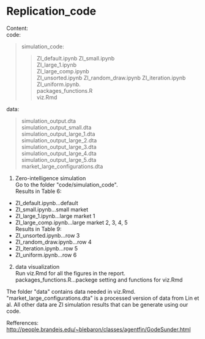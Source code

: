 # Replication_code

Content:  
code:  
> simulation_code:  
>> ZI_default.ipynb 
>> ZI_small.ipynb  
>> ZI_large_1.ipynb  
>> ZI_large_comp.ipynb  
>> ZI_unsorted.ipynb 
>> ZI_random_draw.ipynb 
>> ZI_iteration.ipynb 
>> ZI_uniform.ipynb.  
> packages_functions.R  
> viz.Rmd  
  
data:  
> simulation_output.dta  
> simulation_output_small.dta  
> simulation_output_large_1.dta  
> simulation_output_large_2.dta   
> simulation_output_large_3.dta  
> simulation_output_large_4.dta  
> simulation_output_large_5.dta  
> market_large_configurations.dta  


1. Zero-intelligence simulation  
Go to the folder "code/simulation_code".   
Results in Table 6: 
- ZI_default.ipynb...default  
- ZI_small.ipynb...small market  
- ZI_large_1.ipynb...large market 1  
- ZI_large_comp.ipynb...large market 2, 3, 4, 5   
Results in Table 9:  
- ZI_unsorted.ipynb...row 3  
- ZI_random_draw.ipynb...row 4  
- ZI_iteration.ipynb...row 5  
- ZI_uniform.ipynb...row 6  

2. data visualization  
Run viz.Rmd for all the figures in the report.  
packages_functions.R...packege setting and functions for viz.Rmd

The folder "data" contains data needed in viz.Rmd. "market_large_configurations.dta" is a processed version of data from Lin et al. All other data are ZI simulation results that can be generate using our code.  

Refferences:  
http://people.brandeis.edu/~blebaron/classes/agentfin/GodeSunder.html

